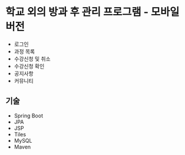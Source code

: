 # 학교 외의 방과 후 관리 프로그램 - 모바일 버전

- 로그인
- 과정 목록
- 수강신청 및 취소
- 수강신청 확인
- 공지사항
- 커뮤니티

## 기술
- Spring Boot
- JPA
- JSP
- Tiles
- MySQL
- Maven
